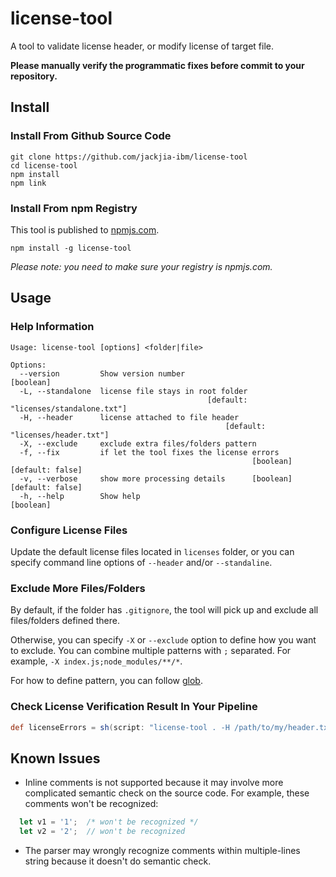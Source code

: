 # license-tool

A tool to validate license header, or modify license of target file.

__Please manually verify the programmatic fixes before commit to your repository.__

## Install

### Install From Github Source Code

```
git clone https://github.com/jackjia-ibm/license-tool
cd license-tool
npm install
npm link
```

### Install From npm Registry

This tool is published to [npmjs.com](https://www.npmjs.com/package/license-tool).

```
npm install -g license-tool
```

_Please note: you need to make sure your registry is npmjs.com._

## Usage

### Help Information

```
Usage: license-tool [options] <folder|file>

Options:
  --version         Show version number                                [boolean]
  -L, --standalone  license file stays in root folder
                                            [default: "licenses/standalone.txt"]
  -H, --header      license attached to file header
                                                [default: "licenses/header.txt"]
  -X, --exclude     exclude extra files/folders pattern
  -f, --fix         if let the tool fixes the license errors
                                                      [boolean] [default: false]
  -v, --verbose     show more processing details      [boolean] [default: false]
  -h, --help        Show help                                          [boolean]
```

### Configure License Files

Update the default license files located in `licenses` folder, or you can specify command line options of `--header` and/or `--standaline`.

### Exclude More Files/Folders

By default, if the folder has `.gitignore`, the tool will pick up and exclude all files/folders defined there.

Otherwise, you can specify `-X` or `--exclude` option to define how you want to exclude. You can combine multiple patterns with `;` separated. For example, `-X index.js;node_modules/**/*`.

For how to define pattern, you can follow [glob](https://www.npmjs.com/package/glob).

### Check License Verification Result In Your Pipeline

```groovy
def licenseErrors = sh(script: "license-tool . -H /path/to/my/header.txt -L /path/to/my/standalone.txt | grep 'should be fixed'", returnStdout: true)
```

## Known Issues

- Inline comments is not supported because it may involve more complicated semantic check on the source code. For example, these comments won't be recognized:
```javascript
  let v1 = '1';  /* won't be recognized */
  let v2 = '2';  // won't be recognized
```
- The parser may wrongly recognize comments within multiple-lines string because it doesn't do semantic check.
